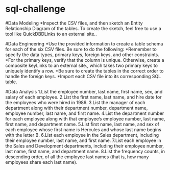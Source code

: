 # sql-challenge

#Data Modeling
*Inspect the CSV files, and then sketch an Entity Relationship Diagram of the tables. To create the sketch, feel free to use a tool like QuickDBDLinks to an external site..

#Data Engineering
*Use the provided information to create a table schema for each of the six CSV files. Be sure to do the following:
*Remember to specify the data types, primary keys, foreign keys, and other constraints.
*For the primary keys, verify that the column is unique. Otherwise, create a composite keyLinks to an external site., which takes two primary keys to uniquely identify a row.
*Be sure to create the tables in the correct order to handle the foreign keys.
*Import each CSV file into its corresponding SQL table.


#Data Analysis
1.List the employee number, last name, first name, sex, and salary of each employee.
2.List the first name, last name, and hire date for the employees who were hired in 1986.
3.List the manager of each department along with their department number, department name, employee number, last name, and first name.
4.List the department number for each employee along with that employee’s employee number, last name, first name, and department name.
5.List first name, last name, and sex of each employee whose first name is Hercules and whose last name begins with the letter B.
6.List each employee in the Sales department, including their employee number, last name, and first name.
7.List each employee in the Sales and Development departments, including their employee number, last name, first name, and department name.
8.List the frequency counts, in descending order, of all the employee last names (that is, how many employees share each last name).
